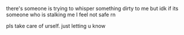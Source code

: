 there's someone is trying to whisper something dirty to me but idk if its someone who is stalking me I feel not safe rn

pls take care of urself. just letting u know

